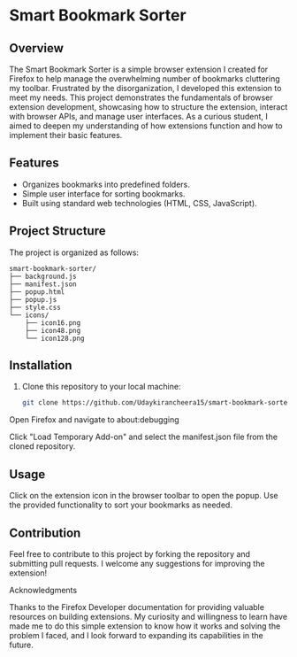 # Smart Bookmark Sorter

## Overview
The Smart Bookmark Sorter is a simple browser extension I created for Firefox to help manage the overwhelming number of bookmarks cluttering my toolbar. Frustrated by the disorganization, I developed this extension to meet my needs. This project demonstrates the fundamentals of browser extension development, showcasing how to structure the extension, interact with browser APIs, and manage user interfaces. As a curious student, I aimed to deepen my understanding of how extensions function and how to implement their basic features.

## Features

- Organizes bookmarks into predefined folders.
- Simple user interface for sorting bookmarks.
- Built using standard web technologies (HTML, CSS, JavaScript).

## Project Structure

The project is organized as follows:

    smart-bookmark-sorter/
    ├── background.js
    ├── manifest.json
    ├── popup.html
    ├── popup.js
    ├── style.css
    └── icons/
        ├── icon16.png
        ├── icon48.png
        └── icon128.png
        

## Installation

1. Clone this repository to your local machine:
   ```bash
   git clone https://github.com/Udaykirancheera15/smart-bookmark-sorter.git

  Open Firefox and navigate to about:debugging 

Click "Load Temporary Add-on" and select the manifest.json file from the cloned repository.

## Usage

 Click on the extension icon in the browser toolbar to open the popup.
 Use the provided functionality to sort your bookmarks as needed.

## Contribution

Feel free to contribute to this project by forking the repository and submitting pull requests. I welcome any suggestions for improving the extension!

Acknowledgments

Thanks to the Firefox Developer documentation for providing valuable resources on building extensions. My curiosity and willingness to learn have made me to do this simple extension to know how it works and solving the problem I faced, and I look forward to expanding its capabilities in the future.

